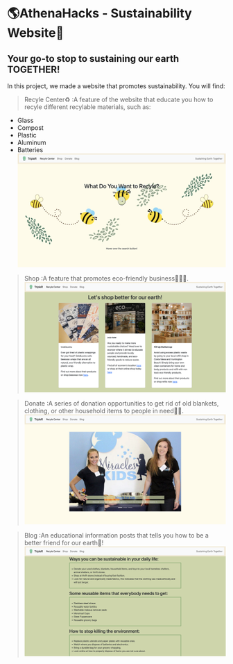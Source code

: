 # 🌎AthenaHacks - Sustainability Website🍃
## Your go-to stop to sustaining our earth TOGETHER!

In this project, we made a website that promotes sustainability. You will find:

> Recyle Center♻️
:A feature of the website that educate you how to recyle different recylable materials, such as:
- Glass
- Compost 
- Plastic
- Aluminum
- Batteries
![website-photo-1 rc](img/1.png)

> Shop
:A feature that promotes eco-friendly business👩🏻‍💼.
![website-photo-2 shop](img/2.png)

> Donate
:A series of donation opportunities to get rid of old blankets, clothing, or other household items to people in need🙌🏻.
![website-photo-3 donate](img/3.png)

> Blog
:An educational information posts that tells you how to be a better friend for our earth🌱!
![website-photo-4 blog](img/4.png)
